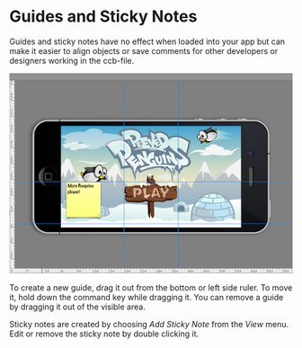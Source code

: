 # Guides and Sticky Notes
Guides and sticky notes have no effect when loaded into your app but can make it easier to align objects or save comments for other developers or designers working in the ccb-file.

![image](sticky-notes.png)

To create a new guide, drag it out from the bottom or left side ruler. To move it, hold down the command key while dragging it. You can remove a guide by dragging it out of the visible area.

Sticky notes are created by choosing *Add Sticky Note* from the *View* menu. Edit or remove the sticky note by double clicking it.